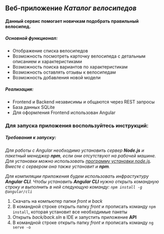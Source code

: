 ## Веб-приложение *Каталог велосипедов*
#### Данный сервис помогает новичкам подобрать правильный велосипед.

##### Основной функционал:
- Отображение списка велосипедов
- Возможность посмотреть карточку велосипеда с детальным описанием и характеристиками
- Возможность поиска вариантов по характеристикам
- Возможность оставлять отзывы к велосипедам
- Возможность добавления новой модели

##### Реализация:
- Frontend и Backend независимы и общаются через REST запросы
- База данных SQLite
- Для оформления Frontend использован Angular

### Для запуска приложения воспользуйтесь инструкций:

##### *Требования к запуску:*

*Для работы с Angular необходимо установить сервер **Node.js** и пакетный менеджер **npm**, 
если они отсутствуют на рабочей машине. Для установки можно использовать [программу 
установки node.js](https://nodejs.org/en/). Вместе с сервером она также установит и **npm**.*

*Для компиляции приложения будем использовать инфрастуктуру **Angular CLI**. 
Чтобы установить **Angular CLI** нужно открыть командную строку и выполнить в ней следующую команду:
`npm install -g @angular/cli`*

1. Скачать на компьютер папки *front* и *back*
2. В командной строке открыть папку *front* и прописать команду `npm install`, которая установит все необходимые пакеты
3. Открыть *back/back.sln* в IDE и запустить приложение **API**
4. В командной строке открыть папку *front* и прописать команду `ng serve -o`
